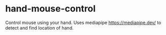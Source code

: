 # hand-mouse-control
Control mouse using your hand. Uses mediapipe https://mediapipe.dev/ to detect and find location of hand.
